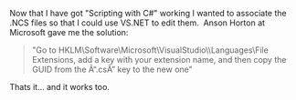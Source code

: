 
Now that I have got "Scripting with C#" working I wanted to associate the .NCS files so that I could use VS.NET to edit them.  Anson Horton at Microsoft gave me the solution:

> "Go to HKLM\\Software\\Microsoft\\VisualStudio\\<version>\\Languages\\File Extensions, add a key with your extension name, and then copy the GUID from the Â“.csÂ” key to the new one"

Thats it... and it works too.
